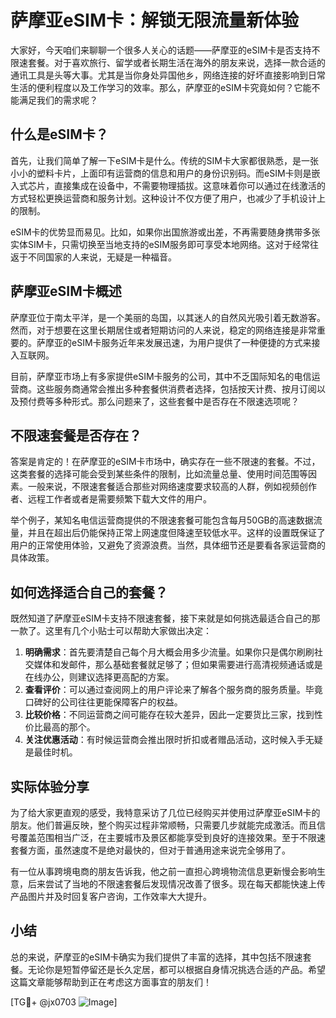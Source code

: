 # 萨摩亚eSIM卡：解锁无限流量新体验

大家好，今天咱们来聊聊一个很多人关心的话题——萨摩亚的eSIM卡是否支持不限速套餐。对于喜欢旅行、留学或者长期生活在海外的朋友来说，选择一款合适的通讯工具是头等大事。尤其是当你身处异国他乡，网络连接的好坏直接影响到日常生活的便利程度以及工作学习的效率。那么，萨摩亚的eSIM卡究竟如何？它能不能满足我们的需求呢？

## 什么是eSIM卡？

首先，让我们简单了解一下eSIM卡是什么。传统的SIM卡大家都很熟悉，是一张小小的塑料卡片，上面印有运营商的信息和用户的身份识别码。而eSIM卡则是嵌入式芯片，直接集成在设备中，不需要物理插拔。这意味着你可以通过在线激活的方式轻松更换运营商和服务计划。这种设计不仅方便了用户，也减少了手机设计上的限制。

eSIM卡的优势显而易见。比如，如果你出国旅游或出差，不再需要随身携带多张实体SIM卡，只需切换至当地支持的eSIM服务即可享受本地网络。这对于经常往返于不同国家的人来说，无疑是一种福音。

## 萨摩亚eSIM卡概述

萨摩亚位于南太平洋，是一个美丽的岛国，以其迷人的自然风光吸引着无数游客。然而，对于想要在这里长期居住或者短期访问的人来说，稳定的网络连接是非常重要的。萨摩亚的eSIM卡服务近年来发展迅速，为用户提供了一种便捷的方式来接入互联网。

目前，萨摩亚市场上有多家提供eSIM卡服务的公司，其中不乏国际知名的电信运营商。这些服务商通常会推出多种套餐供消费者选择，包括按天计费、按月订阅以及预付费等多种形式。那么问题来了，这些套餐中是否存在不限速选项呢？

## 不限速套餐是否存在？

答案是肯定的！在萨摩亚的eSIM卡市场中，确实存在一些不限速的套餐。不过，这类套餐的选择可能会受到某些条件的限制，比如流量总量、使用时间范围等因素。一般来说，不限速套餐适合那些对网络速度要求较高的人群，例如视频创作者、远程工作者或者是需要频繁下载大文件的用户。

举个例子，某知名电信运营商提供的不限速套餐可能包含每月50GB的高速数据流量，并且在超出后仍能保持正常上网速度但降速至较低水平。这样的设置既保证了用户的正常使用体验，又避免了资源浪费。当然，具体细节还是要看各家运营商的具体政策。

## 如何选择适合自己的套餐？

既然知道了萨摩亚eSIM卡支持不限速套餐，接下来就是如何挑选最适合自己的那一款了。这里有几个小贴士可以帮助大家做出决定：

1. **明确需求**：首先要清楚自己每个月大概会用多少流量。如果你只是偶尔刷刷社交媒体和发邮件，那么基础套餐就足够了；但如果需要进行高清视频通话或是在线办公，则建议选择更高配的方案。
2. **查看评价**：可以通过查阅网上的用户评论来了解各个服务商的服务质量。毕竟口碑好的公司往往更能保障客户的权益。
3. **比较价格**：不同运营商之间可能存在较大差异，因此一定要货比三家，找到性价比最高的那个。
4. **关注优惠活动**：有时候运营商会推出限时折扣或者赠品活动，这时候入手无疑是最佳时机。

## 实际体验分享

为了给大家更直观的感受，我特意采访了几位已经购买并使用过萨摩亚eSIM卡的朋友。他们普遍反映，整个购买过程非常顺畅，只需要几步就能完成激活。而且信号覆盖范围相当广泛，在主要城市及景区都能享受到良好的连接效果。至于不限速套餐方面，虽然速度不是绝对最快的，但对于普通用途来说完全够用了。

有一位从事跨境电商的朋友告诉我，他之前一直担心跨境物流信息更新慢会影响生意，后来尝试了当地的不限速套餐后发现情况改善了很多。现在每天都能快速上传产品图片并及时回复客户咨询，工作效率大大提升。

## 小结

总的来说，萨摩亚的eSIM卡确实为我们提供了丰富的选择，其中包括不限速套餐。无论你是短暂停留还是长久定居，都可以根据自身情况挑选合适的产品。希望这篇文章能够帮助到正在考虑这方面事宜的朋友们！

[TG💪+ @jx0703 ![Image](https://github.com/user-attachments/assets/dbca1d08-cadb-493c-b0ec-ad6f7a83f270)]
